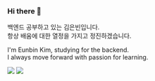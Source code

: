 ### Hi there 👋

백엔드 공부하고 있는 김은빈입니다.<br>
항상 배움에 대한 열정을 가지고 정진하겠습니다.<br>

I'm Eunbin Kim, studying for the backend.<br>
I always move forward with passion for learning.<br>

<a href="https://wakatime.com/@ee730fb1-0770-4aaf-8b42-b3d1862593e6"><img src="https://wakatime.com/badge/user/ee730fb1-0770-4aaf-8b42-b3d1862593e6.svg"/></a>
<a href="https://solved.ac/profile/dopppp"><img src="http://mazassumnida.wtf/api/mini/generate_badge?boj=dopppp"/></a>
